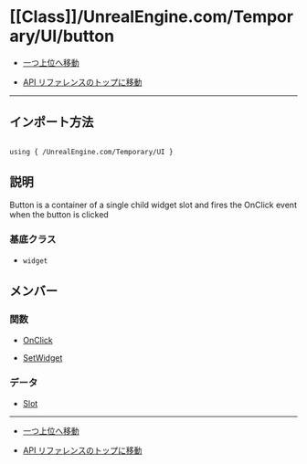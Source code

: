 # [[Class]]/UnrealEngine.com/Temporary/UI/button

- [一つ上位へ移動](../main.md)

- [API リファレンスのトップに移動](/main.md)

---

## インポート方法

```verse

using { /UnrealEngine.com/Temporary/UI }

```

## 説明

 Button is a container of a single child widget slot and fires the OnClick event when the button is clicked

### 基底クラス

- `widget`

## メンバー

### 関数

- [OnClick](./F_OnClick/main.md)

- [SetWidget](./F_SetWidget/main.md)

### データ

- [Slot](./D_Slot/main.md)

---

- [一つ上位へ移動](../main.md)

- [API リファレンスのトップに移動](/main.md)
